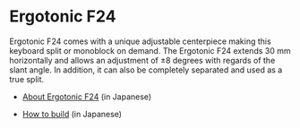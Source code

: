 # Ergotonic F24

Ergotonic F24 comes with a unique adjustable centerpiece making this keyboard split or monoblock on demand.
The Ergotonic F24 extends 30 mm horizontally and allows an adjustment of ±8 degrees with regards of the slant angle. In addition, it can also be completely separated and used as a true split.

- [About Ergotonic F24](https://hanachi-ap.github.io/ergotonic_f24/) (in Japanese)

- [How to build](https://hanachi-ap.github.io/ergotonic_f24/docs/) (in Japanese)


